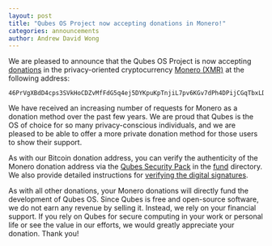 ```yaml
---
layout: post
title: "Qubes OS Project now accepting donations in Monero!"
categories: announcements
author: Andrew David Wong
---
```


We are pleased to announce that the Qubes OS Project is now accepting [donations](/donate/) in the privacy-oriented cryptocurrency [Monero (XMR)](https://www.getmonero.org/) at the following address:

```
46PrVgXBdD4cps3SVkHoCDZvMfFdG5q4ej5DYKpuKpTnjiL7pv6KGv7dPh4DPijCGqTbxLDPqZJkobd9SttMiauoP1CQU4y
```

We have received an increasing number of requests for Monero as a donation method over the past few years. We are proud that Qubes is the OS of choice for so many privacy-conscious individuals, and we are pleased to be able to offer a more private donation method for those users to show their support.

As with our Bitcoin donation address, you can verify the authenticity of the Monero donation address via the [Qubes Security Pack](/doc/security-pack/) in the [fund](https://github.com/QubesOS/qubes-secpack/tree/master/fund) directory. We also provide detailed instructions for [verifying the digital signatures](/security/pack/#how-to-obtain-verify-and-read).

As with all other donations, your Monero donations will directly fund the development of Qubes OS. Since Qubes is free and open-source software, we do not earn any revenue by selling it. Instead, we rely on your financial support. If you rely on Qubes for secure computing in your work or personal life or see the value in our efforts, we would greatly appreciate your donation. Thank you!

